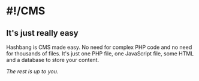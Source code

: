 \#!/CMS
=======

It's just really easy
---------------------

Hashbang is CMS made easy. No need for complex PHP code and no need for thousands of files. It's just one PHP file, one JavaScript file, some HTML and a database to store your content.

*The rest is up to you.*